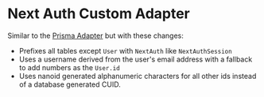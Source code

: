 # Next Auth Custom Adapter

Similar to the [Prisma Adapter](https://next-auth.js.org/adapters/prisma) but with these changes:

- Prefixes all tables except `User` with `NextAuth` like `NextAuthSession`
- Uses a username derived from the user's email address with a fallback to add numbers as the `User.id`
- Uses nanoid generated alphanumeric characters for all other ids instead of a database generated CUID.
